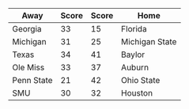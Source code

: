 Away | Score | Score | Home
---|---|---|---
Georgia  | 33 | 15 | Florida 
Michigan | 31 | 25 | Michigan State
Texas  | 34 | 41 | Baylor
Ole Miss | 33 | 37 | Auburn
Penn State | 21 | 42 | Ohio State
SMU | 30 | 32 | Houston